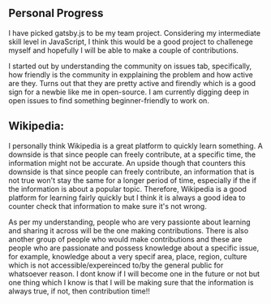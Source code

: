 ## Personal Progress
I have picked gatsby.js to be my team project. Considering my intermediate skill level in JavaScript, I think this would be a good project to challenege myself and hopefully I will be able to make a couple of contributions.

I started out by understanding the community on issues tab, specifically, how friendly is the community in expplaining the problem and how active are they. Turns out that they are pretty active and firendly which is a good sign for a newbie like me in open-source. I am currently digging deep in open issues to find something beginner-friendly to work on.


## Wikipedia:
I personally think Wikipedia is a great platform to quickly learn something. A downside is that since people can freely contribute, at a specific time, the information might not be accurate. An upside though that counters this downside is that since people can freely contribute, an information that is not true won't stay the same for a longer period of time, especially if the if the information is about a popular topic. Therefore, Wikipedia is a good platform for learning fairly quickly but I think it is always a good idea to counter check that information to make sure it's not wrong.

As per my understanding, people who are very passionte about learning and sharing it across will be the one making contributions. There is also another group of people who would make contributions and these are people who are passionate and possess knowledge about a specific issue, for example, knowledge about a very specif area, place, region, culture which is not accessible/expereinced to/by the general public for whatsoever reason. I dont know if I will become one in the future or not but one thing which I know is that I will be making sure that the information is always true, if not, then contribution time!!
